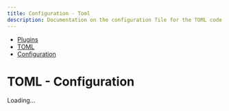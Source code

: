 ```yaml
---
title: Configuration - Toml
description: Documentation on the configuration file for the TOML code formatting plugin for dprint.
---
```


<nav class="breadcrumb" aria-label="breadcrumbs">
  <ul>
    <li><a href="/plugins">Plugins</a></li>
    <li><a href="/plugins/toml">TOML</a></li>
    <li><a href="/plugins/toml/config">Configuration</a></li>
  </ul>
</nav>

# TOML - Configuration

<div class="plugin-config-table" data-url="https://plugins.dprint.dev/dprint/dprint-plugin-toml/latest/schema.json">
  Loading...
</div>
